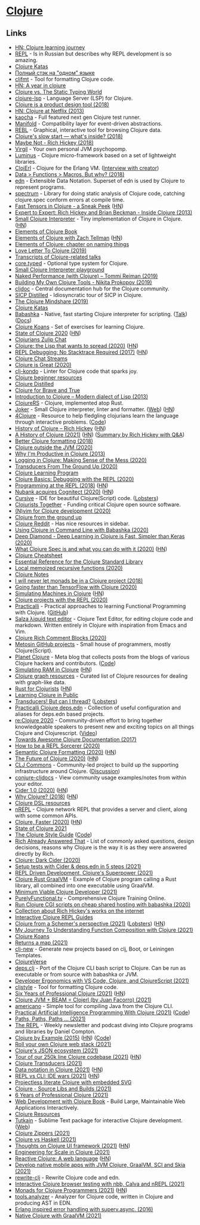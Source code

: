 # [Clojure](https://clojure.org)

## Links

- [HN: Clojure learning journey](https://news.ycombinator.com/item?id=16412050)
- [REPL](https://tonsky.livejournal.com/316868.html) - Is in Russian but describes why REPL development is so amazing.
- [Clojure Katas](https://github.com/gigasquid/wonderland-clojure-katas)
- [Полный стэк на "одном" языке](https://www.youtube.com/watch?v=b-Eq4YV4uwc)
- [cljfmt](https://github.com/weavejester/cljfmt) - Tool for formatting Clojure code.
- [HN: A year in clojure](https://news.ycombinator.com/item?id=18160390)
- [Clojure vs. The Static Typing World](https://lispcast.com/clojure-and-types/)
- [clojure-lsp](https://github.com/snoe/clojure-lsp) - Language Server (LSP) for Clojure.
- [Clojure is a product design tool (2018)](https://lobste.rs/s/vyehjy/clojure_is_product_design_tool)
- [HN: Clojure at Netflix (2013)](https://news.ycombinator.com/item?id=18345243)
- [kaocha](https://github.com/lambdaisland/kaocha) - Full featured next gen Clojure test runner.
- [Manifold](https://github.com/ztellman/manifold) - Compatibility layer for event-driven abstractions.
- [REBL](https://github.com/cognitect-labs/REBL-distro) - Graphical, interactive tool for browsing Clojure data.
- [Clojure's slow start — what's inside? (2018)](http://clojure-goes-fast.com/blog/clojures-slow-start/)
- [Maybe Not - Rich Hickey (2018)](https://www.youtube.com/watch?v=YR5WdGrpoug)
- [Virgil](https://github.com/ztellman/virgil) - Your own personal JVM psychopomp.
- [Luminus](http://www.luminusweb.net/) - Clojure micro-framework based on a set of lightweight libraries.
- [ClojErl](https://github.com/clojerl/clojerl) - Clojure for the Erlang VM. ([Interview with creator](https://www.notamonadtutorial.com/clojerl-an-implementation-of-the-clojure-language-that-runs-on-the-beam/))
- [Data > Functions > Macros. But why? (2018)](https://lispcast.com/data-functions-macros-why/)
- [edn](https://github.com/edn-format/edn) - Extensible Data Notation. Superset of edn is used by Clojure to represent programs.
- [spectrum](https://github.com/arohner/spectrum) - Library for doing static analysis of Clojure code, catching clojure.spec conform errors at compile time.
- [Fast Tensors in Clojure - a Sneak Peek](https://dragan.rocks/articles/19/Fast-tensors-Clojure-sneak-peek?src=hn) ([HN](https://news.ycombinator.com/item?id=20798874))
- [Expert to Expert: Rich Hickey and Brian Beckman - Inside Clojure (2013)](https://www.youtube.com/watch?v=wASCH_gPnDw)
- [Small Clojure Interpreter](https://github.com/borkdude/sci) - Tiny implementation of Clojure in Clojure. ([HN](https://news.ycombinator.com/item?id=21179037))
- [Elements of Clojure Book](https://elementsofclojure.com/)
- [Elements of Clojure with Zach Tellman](https://www.therepl.net/episodes/23/) ([HN](https://news.ycombinator.com/item?id=21090288))
- [Elements of Clojure: chapter on naming things](https://leanpub.com/elementsofclojure/read_sample)
- [Love Letter To Clojure (2019)](https://itrevolution.com/love-letter-to-clojure-part-1/)
- [Transcripts of Clojure-related talks](https://github.com/matthiasn/talk-transcripts)
- [core.typed](https://github.com/clojure/core.typed) - Optional type system for Clojure.
- [Small Clojure Interpreter playground](https://borkdude.github.io/sci.web/)
- [Naked Performance (with Clojure) – Tommi Reiman (2019)](https://www.youtube.com/watch?v=3SSHjKT3ZmA)
- [Building My Own Clojure Tools - Nikita Prokopov (2019)](https://www.youtube.com/watch?v=l1b7Da2DnPo)
- [cljdoc](https://cljdoc.org/) - Central documentation hub for the Clojure community.
- [SICP Distilled](http://www.sicpdistilled.com/) - Idiosyncratic tour of SICP in Clojure.
- [The Clojure Mindshare (2019)](https://groundedsage.netlify.com/posts/the-clojure-mindshare/)
- [Clojure Katas](https://github.com/chefy-io/clojure-katas)
- [Babashka](https://github.com/babashka/babashka) - Native, fast starting Clojure interpreter for scripting. ([Talk](https://www.youtube.com/watch?v=Nw8aN-nrdEk)) ([Docs](https://book.babashka.org/))
- [Clojure Koans](https://github.com/functional-koans/clojure-koans) - Set of exercises for learning Clojure.
- [State of Clojure 2020](https://clojure.org/news/2020/02/20/state-of-clojure-2020) ([HN](https://news.ycombinator.com/item?id=22379603))
- [Clojurians Zulip Chat](https://clojurians.zulipchat.com/login/)
- [Clojure: the Lisp that wants to spread (2020)](https://simongray.github.io/essays/spread.html) ([HN](https://news.ycombinator.com/item?id=22458827))
- [REPL Debugging: No Stacktrace Required (2017)](http://blog.cognitect.com/blog/2017/6/5/repl-debugging-no-stacktrace-required) ([HN](https://news.ycombinator.com/item?id=22512273))
- [Clojure Chat Streams](https://scicloj.github.io/pages/chat_streams/)
- [Clojure is Great (2020)](https://www.reddit.com/r/Clojure/comments/fzvosa/holy_cow_clojure_is_great/)
- [clj-kondo](https://github.com/borkdude/clj-kondo) - Linter for Clojure code that sparks joy.
- [Clojure beginner resources](https://gist.github.com/yogthos/be323be0361c589570a6da4ccc85f58f)
- [Clojure Distilled](https://yogthos.net/ClojureDistilled.html)
- [Clojure for Brave and True](https://www.braveclojure.com/clojure-for-the-brave-and-true/)
- [Introduction to Clojure – Modern dialect of Lisp (2013)](https://www.creativeapplications.net/tutorials/introduction-to-clojure-part-1/)
- [ClojureRS](https://github.com/Tko1/ClojureRS) - Clojure, implemented atop Rust.
- [Joker](https://github.com/candid82/joker) - Small Clojure interpreter, linter and formatter. ([Web](https://joker-lang.org/)) ([HN](https://news.ycombinator.com/item?id=28397893))
- [4Clojure](http://www.4clojure.com/) - Resource to help fledgling clojurians learn the language through interactive problems. ([Code](https://github.com/4clojure/4clojure))
- [History of Clojure – Rich Hickey](https://clojure.org/about/history) ([HN](https://news.ycombinator.com/item?id=23418699))
- [A History of Clojure (2021)](https://www.pldi21.org/prerecorded_hopl.11.html) ([HN](https://news.ycombinator.com/item?id=27782864)) ([Summary by Rich Hickey with Q&A](https://www.youtube.com/watch?v=nD-QHbRWcoM))
- [Better Clojure formatting (2018)](https://tonsky.me/blog/clojurefmt/)
- [Clojure outside the JVM (2020)](https://www.reddit.com/r/Clojure/comments/h0elw5/clojure_outside_the_jvm/)
- [Why I'm Productive in Clojure (2013)](https://yogthos.net/posts/2013-08-18-Why-I-m-Productive-in-Clojure.html)
- [Logging in Clojure: Making Sense of the Mess (2020)](https://lambdaisland.com/blog/2020-06-12-logging-in-clojure-making-sense-of-the-mess)
- [Transducers From The Ground Up (2020)](https://bsless.github.io/transducers-intro/)
- [Clojure Learning Program](https://github.com/athensresearch/ClojureFam)
- [Clojure Basics: Debugging with the REPL (2020)](https://www.youtube.com/watch?v=tpcl5pjkRTQ)
- [Programming at the REPL (2018)](https://clojure.org/guides/repl/guidelines_for_repl_aided_development) ([HN](https://news.ycombinator.com/item?id=23791152))
- [Nubank acquires Cognitect (2020)](https://cognitect.com/blog/2020/07/23/Cognitect-Joins-Nubank) ([HN](https://news.ycombinator.com/item?id=23926407))
- [Cursive](https://cursive-ide.com/) - IDE for beautiful Clojure(Script) code. ([Lobsters](https://lobste.rs/s/2iyiwy/cursive_ide_for_beautiful_clojure_code))
- [Clojurists Together](https://www.clojuriststogether.org/) - Funding critical Clojure open source software.
- [(N)vim for Clojure development (2020)](https://tomekw.com/nvim-for-clojure-development/)
- [Clojure from the ground up](https://aphyr.com/tags/Clojure-from-the-ground-up)
- [Clojure Reddit](https://www.reddit.com/r/Clojure/) - Has nice resources in sidebar.
- [Using Clojure in Command Line with Babashka (2020)](https://www.karimarttila.fi/clojure/2020/09/01/using-clojure-in-command-line-with-babashka.html)
- [Deep Diamond - Deep Learning in Clojure is Fast, Simpler than Keras (2020)](https://dragan.rocks/articles/20/Deep-Diamond-Deep-Learning-in-Clojure-is-Fast-and-Simpler-than-Keras)
- [What Clojure Spec is and what you can do with it (2020)](https://www.pixelated-noise.com/blog/2020/09/10/what-spec-is/) ([HN](https://news.ycombinator.com/item?id=24432461))
- [Clojure Cheatsheet](https://clojure.org/api/cheatsheet)
- [Essential Reference for the Clojure Standard Library](https://freecontent.manning.com/meet-the-clojure-standard-library/)
- [Local memoized recursive functions (2020)](https://quanttype.net/posts/2020-09-20-local-memoized-recursive-functions.html)
- [Clojure Notes](https://github.com/gnebbia/clojure_notes)
- [I will never let monads be in a Clojure project (2018)](https://grishaev.me/en/no-monads/)
- [Going faster than TensorFlow with Clojure (2020)](https://dragan.rocks/articles/20/Going-faster-than-TensorFlow-with-Clojure)
- [Simulating Machines in Clojure](https://stopa.io/post/255) ([HN](https://news.ycombinator.com/item?id=24701737))
- [Clojure projects with the REPL (2020)](https://www.youtube.com/watch?v=7muHVkxzZcE)
- [Practicalli](https://practicalli.github.io/) - Practical approaches to learning Functional Programming with Clojure. ([GitHub](https://github.com/practicalli))
- [Salza λiquid text editor](https://github.com/mogenslund/liquid) - Clojure Text Editor, for editing clojure code and markdown. Written entirely in Clojure with inspiration from Emacs and Vim.
- [Clojure Rich Comment Blocks (2020)](https://betweentwoparens.com/rich-comment-blocks)
- [Metosin GitHub projects](https://github.com/metosin) - Small house of programmers, mostly Clojure(Script).
- [Planet Clojure](http://planet.clojure.in/) - Meta blog that collects posts from the blogs of various Clojure hackers and contributors. ([Code](https://github.com/ghoseb/planet.clojure))
- [Simulating RAM in Clojure](https://stopa.io/post/258) ([HN](https://news.ycombinator.com/item?id=25086256))
- [Clojure graph resources](https://github.com/simongray/clojure-graph-resources) - Curated list of Clojure resources for dealing with graph-like data.
- [Rust for Clojurists](https://gist.github.com/oakes/4af1023b6c5162c6f8f0) ([HN](https://news.ycombinator.com/item?id=24940838))
- [Learning Clojure in Public](https://github.com/alaq/learning-clojure-in-public)
- [Transducers! But can I thread?](https://telescope.ac/nobody-watching/transducers) ([Lobsters](https://lobste.rs/s/zhp280/transducers_can_i_thread))
- [Practicalli Clojure deps.edn](https://github.com/practicalli/clojure-deps-edn) - Collection of useful configuration and aliases for deps.edn based projects.
- [re:Clojure 2020](https://reclojure.org/) - Community-driven effort to bring together knowledgeable speakers to present new and exciting topics on all things Clojure and Clojurescript. ([Video](https://www.youtube.com/watch?v=qRI1Ved0SfE))
- [Towards Awesome Clojure Documentation (2017)](https://www.youtube.com/watch?v=nrpsMB2gYI0)
- [How to be a REPL Sorcerer (2020)](https://www.youtube.com/watch?v=AcWnGKGqFZA)
- [Semantic Clojure Formatting (2020)](https://metaredux.com/posts/2020/12/06/semantic-clojure-formatting.html) ([HN](https://news.ycombinator.com/item?id=25322836))
- [The Future of Clojure (2020)](https://www.thoughtworks.com/podcasts/future-clojure) ([HN](https://news.ycombinator.com/item?id=25373831))
- [CLJ Commons](https://clj-commons.org/) - Community-led project to build up the supporting infrastructure around Clojure. ([Discussion](https://github.com/clj-commons/meta))
- [conjure-cljdocs](https://github.com/tami5/conjure-cljdocs) - View community usage examples/notes from within your editor.
- [Cider 1.0 (2020)](https://metaredux.com/posts/2020/12/28/cider-1-0.html) ([HN](https://news.ycombinator.com/item?id=25568181))
- [Why Clojure? (2018)](https://briansunter.com/blog/why-clojure/) ([HN](https://news.ycombinator.com/item?id=25622528))
- [Clojure DSL resources](https://github.com/simongray/clojure-dsl-resources)
- [nREPL](https://github.com/nrepl/nrepl) - Clojure network REPL that provides a server and client, along with some common APIs.
- [Clojure, Faster (2020)](https://tech.redplanetlabs.com/2020/09/02/clojure-faster/) ([HN](https://news.ycombinator.com/item?id=25655354))
- [State of Clojure 2021](https://news.ycombinator.com/item?id=25656075)
- [The Clojure Style Guide](https://guide.clojure.style/) ([Code](https://github.com/bbatsov/clojure-style-guide))
- [Rich Already Answered That](https://gist.github.com/reborg/dc8b0c96c397a56668905e2767fd697f) - List of commonly asked questions, design decisions, reasons why Clojure is the way it is as they were answered directly by Rich.
- [Clojure: Dark Cider (2020)](https://www.youtube.com/watch?v=IvTDzKVL58Y)
- [Setup tests with Cider & deps.edn in 5 steps (2021)](https://thomas-sojka.tech/setup-tests-with-cider-and-depsedn-in-5-steps.html)
- [REPL Driven Development, Clojure's Superpower (2021)](https://www.youtube.com/watch?v=gIoadGfm5T8)
- [Clojure Rust GraalVM](https://github.com/borkdude/clojure-rust-graalvm) - Example of Clojure program calling a Rust library, all combined into one executable using GraalVM.
- [Minimum Viable Clojure Developer (2021)](https://www.reddit.com/r/Clojure/comments/l61ib4/minimum_viable_clojure_developer/)
- [PurelyFunctional.tv](https://purelyfunctional.tv/) - Comprehensive Clojure Training Online.
- [Run Clojure CGI scripts on cheap shared hosting with babashka (2020)](https://eccentric-j.com/blog/clojure-like-its-php.html)
- [Collection about Rich Hickey's works on the internet](https://github.com/tallesl/Rich-Hickey-fanclub)
- [Interactive Clojure REPL Guides](https://github.com/BetterThanTomorrow/dram)
- [Clojure from a Schemer's perspective (2021)](https://www.more-magic.net/posts/thoughts-on-clojure.html) ([Lobsters](https://lobste.rs/s/uzq4af/clojure_from_schemer_s_perspective)) ([HN](https://news.ycombinator.com/item?id=26356367))
- [My Journey To Understanding Function Composition with Clojure (2021)](https://savo.rocks/posts/my-journey-to-understanding-function-composition/)
- [Clojure Koans](http://clojurekoans.com/)
- [Returns a map (2021)](https://clojurearcana.com/returns-a-map/)
- [clj-new](https://github.com/seancorfield/clj-new) - Generate new projects based on clj, Boot, or Leiningen Templates.
- [ClojureVerse](https://clojureverse.org/)
- [deps.clj](https://github.com/borkdude/deps.clj) - Port of the Clojure CLI bash script to Clojure. Can be run as executable or from source with babashka or JVM.
- [Developer Ergonomics with VS Code, Clojure, and ClojureScript (2021)](https://www.youtube.com/watch?v=LR7Wv6bSZqE)
- [cljstyle](https://github.com/greglook/cljstyle) - Tool for formatting Clojure code.
- [Six Years of Professional Clojure (2021)](http://www.falkoriemenschneider.de/a__2021-05-10__Six-years-of-professional-Clojure-development.html) ([HN](https://news.ycombinator.com/item?id=28035429))
- [Clojure JVM + BEAM = Clojerl (by Juan Facorro) (2021)](https://www.youtube.com/watch?v=vgxOKmZYDwU)
- [americano](https://github.com/IGJoshua/americano) - Simple tool for compiling Java from the Clojure CLI.
- [Practical Artificial Intelligence Programming With Clojure (2021)](https://leanpub.com/clojureai) ([Code](https://github.com/mark-watson/Clojure-AI-Book-Code))
- [Paths, Paths, Paths ... (2021)](https://code.thheller.com/blog/shadow-cljs/2021/05/13/paths-paths-paths.html)
- [The REPL](https://www.therepl.net/) - Weekly newsletter and podcast diving into Clojure programs and libraries by Daniel Compton.
- [Clojure by Example (2015)](https://kimh.github.io/clojure-by-example/#about) ([HN](https://news.ycombinator.com/item?id=27273911)) ([Code](https://github.com/kimh/clojure-by-example))
- [Roll your own Clojure web stack (2021)](https://purelyfunctional.tv/guide/clojure-web-tutorial/)
- [Clojure's JSON ecosystem (2021)](https://www.juxt.pro/blog/json-in-clojure)
- [Tour of our 250k line Clojure codebase (2021)](https://tech.redplanetlabs.com/2021/06/03/tour-of-our-250k-line-clojure-codebase/) ([HN](https://news.ycombinator.com/item?id=27385208))
- [Clojure Transducers (2021)](https://joannecheng.me/2021/06/11/transducers.html)
- [Data notation in Clojure (2021)](https://ostash.dev/posts/2021-06-24-edn-data-notation/) ([HN](https://news.ycombinator.com/item?id=27685875))
- [REPL vs CLI: IDE wars (2021)](https://vlaaad.github.io/clj-vs-cli) ([HN](https://news.ycombinator.com/item?id=27698987))
- [Projectless literate Clojure with embedded SVG](https://geokon-gh.github.io/literate-clojure.html)
- [Clojure - Source Libs and Builds (2021)](https://clojure.org/news/2021/07/09/source-libs-builds)
- [6 Years of Professional Clojure (2021)](https://engineering.nanit.com/6-years-of-professional-clojure-2b61cb6c1983)
- [Web Development with Clojure Book](https://pragprog.com/titles/dswdcloj3/web-development-with-clojure-third-edition/) - Build Large, Maintainable Web Applications Interactively.
- [Clojure Resources](https://github.com/matthiasn/Clojure-Resources)
- [Tutkain](https://github.com/eerohele/Tutkain) - Sublime Text package for interactive Clojure development. ([Web](https://tutkain.flowthing.me/))
- [Clojure Zippers (2021)](https://grishaev.me/en/clojure-zippers/)
- [Clojure vs Haskell (2021)](https://cuddly-octo-palm-tree.com/posts/2021-03-28-lazy-io/)
- [Thoughts on Clojure UI framework (2021)](https://tonsky.me/blog/clojure-ui/) ([HN](https://news.ycombinator.com/item?id=28469498))
- [Engineering for Scale in Clojure (2021)](https://anchor.fm/recursive-house/episodes/Episode-2---Dmitri-Sotnikov---Engineering-for-Scale-in-Clojure-e17ka83)
- [Reactive Clojure: A web language](https://hyperfiddle.notion.site/Reactive-Clojure-You-don-t-need-a-web-framework-you-need-a-web-language-44b5bfa526be4af282863f34fa1cfffc) ([HN](https://news.ycombinator.com/item?id=28630209))
- [Develop native mobile apps with JVM Clojure, GraalVM, SCI and Skia (2021)](https://www.reddit.com/r/Clojure/comments/p3jojl/develop_native_mobile_apps_with_jvm_clojure/)
- [rewrite-clj](https://github.com/clj-commons/rewrite-clj) - Rewrite Clojure code and edn.
- [Interactive Clojure browser testing with nbb, Calva and nREPL (2021)](https://www.reddit.com/r/Clojure/comments/q13kio/instant_browser_testing_from_calva_with_nbb_and/)
- [Monads for Clojure Programmers (2021)](https://cuddly-octo-palm-tree.com/posts/2021-10-03-monads-clojure/) ([HN](https://news.ycombinator.com/item?id=28745059))
- [tools.analyzer](https://github.com/clojure/tools.analyzer) - Analyzer for Clojure code, written in Clojure and producing AST in EDN.
- [Erlang inspired error handling with superv.async. (2016)](https://whilo.github.io/articles/16/error-handling1)
- [Native Clojure with GraalVM (2021)](https://convexhuman.com/graalvm-clojure.html)
